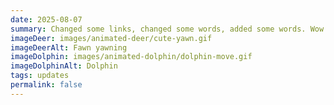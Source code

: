 ```yaml
---
date: 2025-08-07
summary: Changed some links, changed some words, added some words. Wow isn't that cool!
imageDeer: images/animated-deer/cute-yawn.gif
imageDeerAlt: Fawn yawning
imageDolphin: images/animated-dolphin/dolphin-move.gif
imageDolphinAlt: Dolphin
tags: updates
permalink: false
---
```

